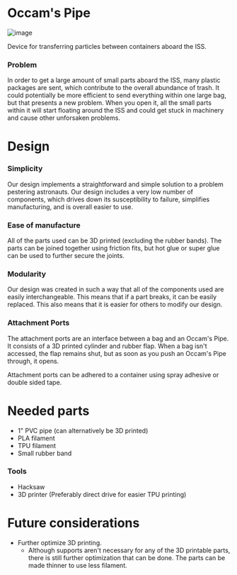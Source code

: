 # Occam's Pipe
![image](https://user-images.githubusercontent.com/75654428/162489979-7d94190e-f79d-4159-9498-943c45c6a887.png)

Device for transferring particles between containers aboard the ISS. 

### Problem

In order to get a large amount of small parts aboard the ISS, many plastic packages are sent, which contribute to the overall abundance of trash. It could potentially be more efficient to send everything within one large bag, but that presents a new problem. When you open it, all the small parts within it will start floating around the ISS and could get stuck in machinery and cause other unforsaken problems. 

# Design

### Simplicity

Our design implements a straightforward and simple solution to a problem pestering astronauts. Our design includes a very low number of components, which drives down its susceptibility to failure, simplifies manufacturing, and is overall easier to use.


### Ease of manufacture

All of the parts used can be 3D printed (excluding the rubber bands). The parts can be joined together using friction fits, but hot glue or super glue can be used to further secure the joints.

### Modularity

Our design was created in such a way that all of the components used are easily interchangeable. This means that if a part breaks, it can be easily replaced. This also means that it is easier for others to modify our design.

### Attachment Ports

The attachment ports are an interface between a bag and an Occam's Pipe. It consists of a 3D printed cylinder and rubber flap. When a bag isn't accessed, the flap remains shut, but as soon as you push an Occam's Pipe through, it opens. 

Attachment ports can be adhered to a container using spray adhesive or double sided tape.

# Needed parts

- 1" PVC pipe (can alternatively be 3D printed)
- PLA filament
- TPU filament
- Small rubber band

### Tools

- Hacksaw
- 3D printer (Preferably direct drive for easier TPU printing)

# Future considerations

- Further optimize 3D printing. 
  - Although supports aren't necessary for any of the 3D printable parts, there is still further optimization that can be done. The parts can be made thinner to use less filament.
